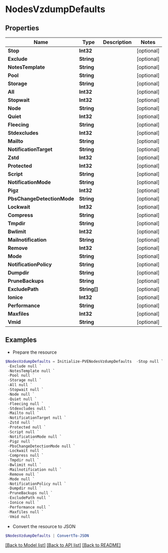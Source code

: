 # NodesVzdumpDefaults
## Properties

Name | Type | Description | Notes
------------ | ------------- | ------------- | -------------
**Stop** | **Int32** |  | [optional] 
**Exclude** | **String** |  | [optional] 
**NotesTemplate** | **String** |  | [optional] 
**Pool** | **String** |  | [optional] 
**Storage** | **String** |  | [optional] 
**All** | **Int32** |  | [optional] 
**Stopwait** | **Int32** |  | [optional] 
**Node** | **String** |  | [optional] 
**Quiet** | **Int32** |  | [optional] 
**Fleecing** | **String** |  | [optional] 
**Stdexcludes** | **Int32** |  | [optional] 
**Mailto** | **String** |  | [optional] 
**NotificationTarget** | **String** |  | [optional] 
**Zstd** | **Int32** |  | [optional] 
**Protected** | **Int32** |  | [optional] 
**Script** | **String** |  | [optional] 
**NotificationMode** | **String** |  | [optional] 
**Pigz** | **Int32** |  | [optional] 
**PbsChangeDetectionMode** | **String** |  | [optional] 
**Lockwait** | **Int32** |  | [optional] 
**Compress** | **String** |  | [optional] 
**Tmpdir** | **String** |  | [optional] 
**Bwlimit** | **Int32** |  | [optional] 
**Mailnotification** | **String** |  | [optional] 
**Remove** | **Int32** |  | [optional] 
**Mode** | **String** |  | [optional] 
**NotificationPolicy** | **String** |  | [optional] 
**Dumpdir** | **String** |  | [optional] 
**PruneBackups** | **String** |  | [optional] 
**ExcludePath** | **String[]** |  | [optional] 
**Ionice** | **Int32** |  | [optional] 
**Performance** | **String** |  | [optional] 
**Maxfiles** | **Int32** |  | [optional] 
**Vmid** | **String** |  | [optional] 

## Examples

- Prepare the resource
```powershell
$NodesVzdumpDefaults = Initialize-PVENodesVzdumpDefaults  -Stop null `
 -Exclude null `
 -NotesTemplate null `
 -Pool null `
 -Storage null `
 -All null `
 -Stopwait null `
 -Node null `
 -Quiet null `
 -Fleecing null `
 -Stdexcludes null `
 -Mailto null `
 -NotificationTarget null `
 -Zstd null `
 -Protected null `
 -Script null `
 -NotificationMode null `
 -Pigz null `
 -PbsChangeDetectionMode null `
 -Lockwait null `
 -Compress null `
 -Tmpdir null `
 -Bwlimit null `
 -Mailnotification null `
 -Remove null `
 -Mode null `
 -NotificationPolicy null `
 -Dumpdir null `
 -PruneBackups null `
 -ExcludePath null `
 -Ionice null `
 -Performance null `
 -Maxfiles null `
 -Vmid null
```

- Convert the resource to JSON
```powershell
$NodesVzdumpDefaults | ConvertTo-JSON
```

[[Back to Model list]](../README.md#documentation-for-models) [[Back to API list]](../README.md#documentation-for-api-endpoints) [[Back to README]](../README.md)

